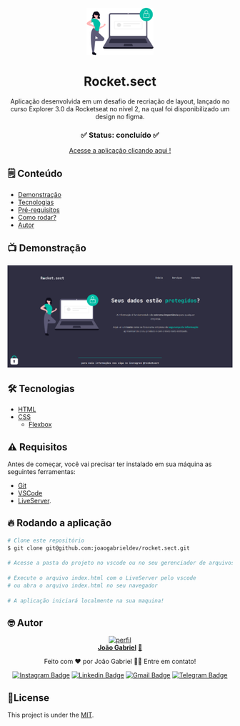 <p align="center"><img src="readme/img1.png" width="150px"></p>

<div align="center">
	<h1 align="center">Rocket.sect</h1>
	<p align="center">Aplicação desenvolvida em um desafio de recriação de layout, lançado no curso Explorer 3.0 da Rocketseat no nível 2, na qual foi disponibilizado um design no figma.</p>
</div>
<h3  align="center">
		✅ Status: concluído ✅
</h3>
<div align="center">
<a href="https://wildbeast-joaogabriel.vercel.app">Acesse a aplicação clicando aqui !</a>
</div>



## 🗒️ Conteúdo
- [Demonstração](#-Demonstração)
- [Tecnologias](#-tecnologias)
- [Pré-requisitos](#-Pré-requisitos)
- [Como rodar?](#-Rodando-a-aplicação)
- [Autor](#-Autor)


## 📺 Demonstração

<p align="center">
  <img alt="Demonstração" src="readme/site.png" width="600">
</p>



## 🛠 Tecnologias
- [HTML](https://developer.mozilla.org/pt-BR/docs/Web/HTML)
- [CSS](https://developer.mozilla.org/pt-BR/docs/Web/CSS)
  - [Flexbox](https://developer.mozilla.org/pt-BR/docs/Web/CSS/CSS_Flexible_Box_Layout/Basic_Concepts_of_Flexbox)




## ⚠️ Requisitos
Antes de começar, você vai precisar ter instalado em sua máquina as seguintes ferramentas:

- [Git](https://git-scm.com)
- [VSCode](https://code.visualstudio.com/)
- [LiveServer](https://marketplace.visualstudio.com/items?itemName=ritwickdey.LiveServer).



## 🔥 Rodando a aplicação
```bash
# Clone este repositório
$ git clone git@github.com:joaogabrieldev/rocket.sect.git

# Acesse a pasta do projeto no vscode ou no seu gerenciador de arquivos

# Execute o arquivo index.html com o LiveServer pelo vscode
# ou abra o arquivo index.html no seu navegador

# A aplicação iniciará localmente na sua maquina!
```



## 🤓 Autor
<div align="center" >
<a href="https://www.linkedin.com/in/joaogabrieldev/">
 <img src="https://avatars.githubusercontent.com/u/43724692?v=4" width="200px;" alt="perfil"/>
 <br />
 <b>João Gabriel</b></a> <a href="https://www.linkedin.com/in/joaogabrieldev/" title="Linkedin">🚀
</a>

Feito com ❤️ por João Gabriel 👋🏽 Entre em contato!

[![Instagram Badge](https://img.shields.io/badge/Instagram-E4405F?style=for-the-badge&logo=instagram&logoColor=white&link=https://www.instagram.com/joaogabriel.fn/)](https://www.instagram.com/joaogabriel.fn/) [![Linkedin Badge](https://img.shields.io/badge/LinkedIn-0077B5?style=for-the-badge&logo=linkedin&logoColor=white&link=https://www.linkedin.com/in/joaogabrieldev/)](https://www.linkedin.com/in/joaogabrieldev/) [![Gmail Badge](https://img.shields.io/badge/Gmail-D14836?style=for-the-badge&logo=gmail&logoColor=white&link=mailto:dev.joaogabriel@gmail.com)](mailto:dev.joaogabriel@gmail.com) [![Telegram Badge](https://img.shields.io/badge/Telegram-2CA5E0?style=for-the-badge&logo=telegram&logoColor=white&link=https://t.me/joaogabrielfn)](https://t.me/joaogabrielfn)

</div>

## 📕License

This project is under the [MIT](./LICENSE).
